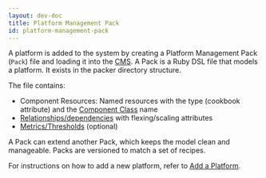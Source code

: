 ```yaml
---
layout: dev-doc
title: Platform Management Pack
id: platform-management-pack
---
```


A platform is added to the system by creating a Platform Management Pack (`Pack`) file and loading it into the [CMS](/documentation/developer/how-to/cms-sync.html). A Pack is a Ruby DSL file that models a platform. It exists in the packer directory structure.

The file contains:

* Component Resources: Named resources with the type (cookbook attribute) and the [Component Class](/documentation/developer/key-concepts/index.html) name
* [Relationships/dependencies](/documentation/developer/key-concepts/index.html) with flexing/scaling attributes
* [Metrics/Thresholds](/documentation/developer/references/monitor.html) (optional) 

A Pack can extend another Pack, which keeps the model clean and manageable. Packs are versioned to match a set of recipes.

For instructions on how to add a new platform, refer to [Add a Platform](/documentation/developer/how-to/add-platform.html).

